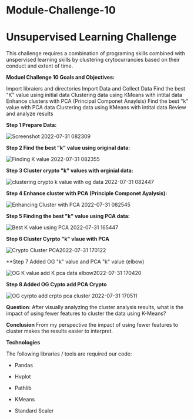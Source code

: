 # Module-Challenge-10

# Unsupervised Learning Challenge

This challenge requires a combination of programing skills combined with unspervised learning skills by clustering crytocurrancies based on their conduct and extent of time.

**Moduel Challenge 10 Goals and Objectives:**

Import libraiers and directories
Import Data and Collect Data
Find the best "K" value using initial data
Clustering data using KMeans with intital data 
Enhance clusters with PCA (Principal Componet Anaylsis)
Find the best "k" value with PCA data
Clustering data using KMeans with intital data
Review and analyze results

**Step 1 Prepare Data:**

![Screenshot 2022-07-31 082309](https://user-images.githubusercontent.com/105945472/182037403-63481f8c-ec9c-4a2f-ba52-920472f5983d.jpg)


**Step 2 Find the best "k" value using original data:**

![Finding K value 2022-07-31 082355](https://user-images.githubusercontent.com/105945472/182037546-1546ff10-5590-4ce9-8224-36fe96f506f7.jpg)


**Step 3 Cluster crypto "k" values with orginial data:**

![clustering crypto k value with og data 2022-07-31 082447](https://user-images.githubusercontent.com/105945472/182050542-4d6502c8-c09f-48d3-82c1-e4778a5c7855.jpg)


**Step 4 Enhance cluster with PCA (Principle Componet Ayalysis):**

![Enhancing Cluster with PCA  2022-07-31 082545](https://user-images.githubusercontent.com/105945472/182050567-1091a965-d646-42f6-b8d1-26537063c1b4.jpg)


**Step 5 Finding the best "k" value using PCA data:**

![Best K value using PCA 2022-07-31 165447](https://user-images.githubusercontent.com/105945472/182050812-c1e202c0-4f3e-4900-b654-48a7e5d8d0da.jpg)


**Step 6 Cluster Cyrpto "k" vlaue with PCA**

![Crypto Cluster PCA2022-07-31 170122](https://user-images.githubusercontent.com/105945472/182050908-0e845f2f-011a-42c0-a457-b1f31357445a.jpg)

**Step 7 Added OG "k" value and PCA "k" value (elbow) 

![OG K value add K pca data elbow2022-07-31 170420](https://user-images.githubusercontent.com/105945472/182051094-007ecf9b-9856-4848-a1d4-e9682b1d21df.jpg)

**Step 8 Added OG Cypto add PCA Crypto**

![OG cyrpto add crpto pca cluster 2022-07-31 170511](https://user-images.githubusercontent.com/105945472/182051182-181de789-31b8-4e82-a04b-0afd4f09522f.jpg)


**Question**: After visually analyzing the cluster analysis results, what is the impact of using fewer features to cluster the data using K-Means?

**Conclusion**
From my perspective the impact of using fewer features to cluster makes the results easier to interpret.

**Technologies**

The following libraries / tools are required our code:

- Pandas

- Hvplot

- Pathlib 

- KMeans

- Standard Scaler

